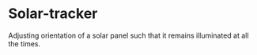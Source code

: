 # Solar-tracker
Adjusting orientation of a solar panel such that it remains illuminated at all the times.
